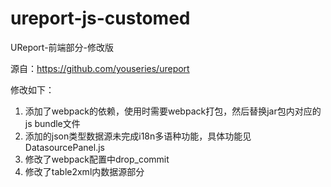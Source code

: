 # ureport-js-customed
UReport-前端部分-修改版

源自：https://github.com/youseries/ureport

修改如下：
1. 添加了webpack的依赖，使用时需要webpack打包，然后替换jar包内对应的js bundle文件
2. 添加的json类型数据源未完成i18n多语种功能，具体功能见DatasourcePanel.js
3. 修改了webpack配置中drop_commit
4. 修改了table2xml内数据源部分
